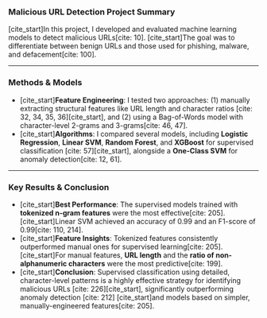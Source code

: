 ### Malicious URL Detection Project Summary

[cite_start]In this project, I developed and evaluated machine learning models to detect malicious URLs[cite: 10]. [cite_start]The goal was to differentiate between benign URLs and those used for phishing, malware, and defacement[cite: 100].

***

### Methods & Models

* [cite_start]**Feature Engineering**: I tested two approaches: (1) manually extracting structural features like URL length and character ratios [cite: 32, 34, 35, 36][cite_start], and (2) using a Bag-of-Words model with character-level 2-grams and 3-grams[cite: 46, 47].
* [cite_start]**Algorithms**: I compared several models, including **Logistic Regression**, **Linear SVM**, **Random Forest**, and **XGBoost** for supervised classification [cite: 57][cite_start], alongside a **One-Class SVM** for anomaly detection[cite: 12, 61].

***

### Key Results & Conclusion

* [cite_start]**Best Performance**: The supervised models trained with **tokenized n-gram features** were the most effective[cite: 205]. [cite_start]Linear SVM achieved an accuracy of 0.99 and an F1-score of 0.99[cite: 110, 214].
* [cite_start]**Feature Insights**: Tokenized features consistently outperformed manual ones for supervised learning[cite: 205]. [cite_start]For manual features, **URL length** and the **ratio of non-alphanumeric characters** were the most predictive[cite: 199].
* [cite_start]**Conclusion**: Supervised classification using detailed, character-level patterns is a highly effective strategy for identifying malicious URLs [cite: 226][cite_start], significantly outperforming anomaly detection [cite: 212] [cite_start]and models based on simpler, manually-engineered features[cite: 205].

